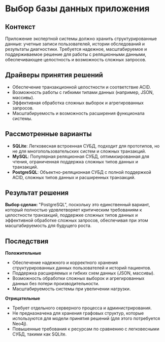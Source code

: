 # Выбор базы данных приложения

## Контекст
Приложение экспертной системы должно хранить структурированные данные: учетные записи пользователей, истории обследований и результаты диагностики.
Требуется надежное, масштабируемое и поддерживаемое решение для работы с реляционными данными, обеспечивающее целостность и возможность сложных запросов.

## Драйверы принятия решений
- Обеспечение транзакционной целостности и соответствие ACID.  
- Возможность работы с гибкими типами данных (например, JSON, массивы).  
- Эффективная обработка сложных выборок и агрегированных запросов.  
- Масштабируемость и возможность расширения функционала системы.  

## Рассмотренные варианты
- **SQLite**: Легковесная встроенная СУБД, подходит для прототипов, но не для многопользовательских систем и сложных транзакций.  
- **MySQL**: Популярная реляционная СУБД, оптимизированная для чтения, ограниченная поддержка сложных типов данных и транзакций.  
- **PostgreSQL**: Объектно-реляционная СУБД с полной поддержкой ACID, сложных типов данных и расширенных транзакций.  

## Результат решения
**Выбор сделан:** "PostgreSQL", поскольку это единственный вариант, который полностью удовлетворяет критическим требованиям к целостности транзакций, поддержке сложных типов данных и эффективной обработке сложных запросов, обеспечивая при этом масштабируемость для будущего роста.

## Последствия

**Положительные**

- Обеспечение надежного и корректного хранения структурированных данных пользователей и историй пациентов.  
- Поддержка расширяемых и гибких схем данных (JSON, массивы).  
- Возможность обработки сложных выборок и агрегированных данных без потери производительности.  
- Масштабируемость системы при увеличении нагрузки.  

**Отрицательные**

- Требует отдельного серверного процесса и администрирования.  
- Не предназначена для хранения графовых структур, которые используются для модели принятия решений (для этого потребуется Neo4j).  
- Повышенные требования к ресурсам по сравнению с легковесными СУБД, такими как SQLite.
